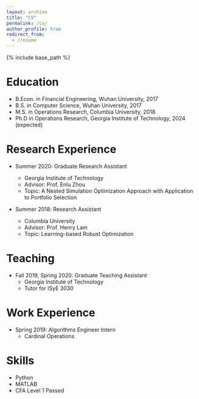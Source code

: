 ```yaml
---
layout: archive
title: "CV"
permalink: /cv/
author_profile: true
redirect_from:
  - /resume
---
```


{% include base_path %}

Education
======
* B.Econ. in Financial Engineering, Wuhan University, 2017
* B.S. in Computer Science, Wuhan University, 2017
* M.S. in Operations Research, Columbia University, 2018
* Ph.D in Operations Research, Georgia Institute of Technology, 2024 (expected)
  
Research Experience
======
* Summer 2020: Graduate Research Assistant
  * Georgia Institute of Technology
  * Advisor: Prof. Enlu Zhou
  * Topic: A Nested Simulation Optimization Approach with Application to Portfolio Selection
  
* Summer 2018: Research Assistant
  * Columbia University
  * Advisor: Prof. Henry Lam
  * Topic: Learning-based Robust Optimization

Teaching
======
* Fall 2019, Spring 2020: Graduate Teaching Assistant
  * Georgia Institute of Technology
  * Tutor for ISyE 3030
  
Work Experience
======
* Spring 2019: Algorithms Engineer Intern
  * Cardinal Operations
  
Skills
======
* Python
* MATLAB
* CFA Level 1 Passed

